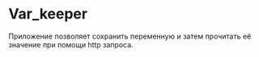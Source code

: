 # Var_keeper

Приложение позволяет сохранить переменную и затем прочитать её значение при помощи http запроса.
